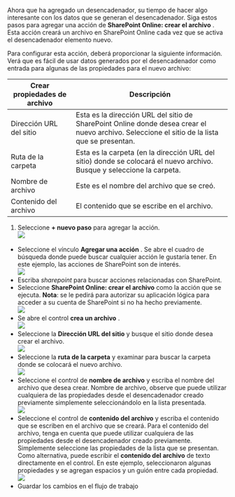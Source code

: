 Ahora que ha agregado un desencadenador, su tiempo de hacer algo interesante con los datos que se generan el desencadenador. Siga estos pasos para agregar una acción de **SharePoint Online: crear el archivo** . Esta acción creará un archivo en SharePoint Online cada vez que se activa el desencadenador elemento nuevo. 

Para configurar esta acción, deberá proporcionar la siguiente información. Verá que es fácil de usar datos generados por el desencadenador como entrada para algunas de las propiedades para el nuevo archivo:

|Crear propiedades de archivo|Descripción|
|---|---|
|Dirección URL del sitio|Esta es la dirección URL del sitio de SharePoint Online donde desea crear el nuevo archivo. Seleccione el sitio de la lista que se presentan.|
|Ruta de la carpeta|Esta es la carpeta (en la dirección URL del sitio) donde se colocará el nuevo archivo. Busque y seleccione la carpeta.|
|Nombre de archivo|Este es el nombre del archivo que se creó.|
|Contenido del archivo|El contenido que se escribe en el archivo.|

1. Seleccione **+ nuevo paso** para agregar la acción.  
![](./media/connectors-create-api-sharepointonline/action-1.png)  
- Seleccione el vínculo **Agregar una acción** . Se abre el cuadro de búsqueda donde puede buscar cualquier acción le gustaría tener. En este ejemplo, las acciones de SharePoint son de interés.    
![](./media/connectors-create-api-sharepointonline/action-2.png)    
- Escriba *sharepoint* para buscar acciones relacionadas con SharePoint.
- Seleccione **SharePoint Online: crear el archivo** como la acción que se ejecuta.   **Nota**: se le pedirá para autorizar su aplicación lógica para acceder a su cuenta de SharePoint si no ha hecho previamente.    
![](./media/connectors-create-api-sharepointonline/action-3.png)    
- Se abre el control **crea un archivo** .   
![](./media/connectors-create-api-sharepointonline/action-4.png)     
- Seleccione la **Dirección URL del sitio** y busque el sitio donde desea crear el archivo.     
![](./media/connectors-create-api-sharepointonline/action-5.png)  
- Seleccione la **ruta de la carpeta** y examinar para buscar la carpeta donde se colocará el nuevo archivo.  
![](./media/connectors-create-api-sharepointonline/action-6.png)  
- Seleccione el control de **nombre de archivo** y escriba el nombre del archivo que desea crear. Nombre de archivo, observe que puede utilizar cualquiera de las propiedades desde el desencadenador creado previamente simplemente seleccionándolo en la lista presentada.     
![](./media/connectors-create-api-sharepointonline/action-7.png)  
- Seleccione el control de **contenido del archivo** y escriba el contenido que se escriben en el archivo que se creará. Para el contenido del archivo, tenga en cuenta que puede utilizar cualquiera de las propiedades desde el desencadenador creado previamente. Simplemente seleccione las propiedades de la lista que se presentan. Como alternativa, puede escribir el **contenido del archivo** de texto directamente en el control. En este ejemplo, seleccionaron algunas propiedades y se agregan espacios y un guión entre cada propiedad.        
![](./media/connectors-create-api-sharepointonline/action-8.png)  
- Guardar los cambios en el flujo de trabajo  
